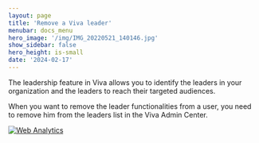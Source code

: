 ```yaml
---
layout: page
title: 'Remove a Viva leader'
menubar: docs_menu
hero_image: '/img/IMG_20220521_140146.jpg'
show_sidebar: false
hero_height: is-small
date: '2024-02-17'
---
```


The leadership feature in Viva allows you to identify the leaders in your organization and the leaders to reach their targeted audiences.

When you want to remove the leader functionalities from a user, you need to remove him from the leaders list in the Viva Admin Center.



<!-- Default Statcounter code for Viva Remove leader
https://powershellscripts.github.io/articles/en/Viva/removeleader
-->
<script type="text/javascript">
var sc_project=12957426; 
var sc_invisible=1; 
var sc_security="00f404a3";
var sc_client_storage="disabled"; 
</script>
<script type="text/javascript"
src="https://www.statcounter.com/counter/counter.js"
async></script>
<noscript><div class="statcounter"><a title="Web Analytics"
href="https://statcounter.com/" target="_blank"><img
class="statcounter"
src="https://c.statcounter.com/12957426/0/00f404a3/1/"
alt="Web Analytics"
referrerPolicy="no-referrer-when-downgrade"></a></div></noscript>
<!-- End of Statcounter Code -->

